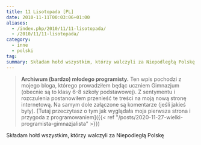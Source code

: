 ```yaml
---
title: 11 Lisotopada [PL]
date: 2010-11-11T00:03:06+01:00
aliases:
  - /index.php/2010/11/11-lisotopada/
  - /2010/11/11-lisotopada/
category:
  - inne
  - polski
tag:
summary: Składam hołd wszystkim, którzy walczyli za Niepodległą Polskę
---
```


> **Archiwum (bardzo) młodego programisty.** Ten wpis pochodzi z mojego bloga, którego prowadziłem będąc uczniem Gimnazjum (obecnie są to klasy 6-8 szkoły podstawowej). Z sentymentu i rozczulenia postanowiłem przenieść te treści na moją nową stronę internetową. Na samym dole załączone są komentarze (jeśli jakieś były). [Tutaj przeczytasz o tym jak wyglądała moja pierwsza strona i przygoda z programowaniem]({{< ref "/posts/2020-11-27-wielki-programista-gimnazjalista" >}})
> 

Składam hołd wszystkim, którzy walczyli za Niepodległą Polskę

